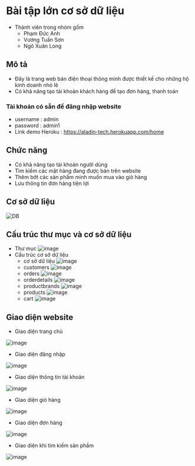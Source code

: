 # Bài tập lớn cơ sở dữ liệu 
- Thành viên trong nhóm gồm 
    + Phạm Đức Anh
    + Vương Tuấn Sơn
    + Ngô Xuân Long

## Mô tả 
- Đây là trang web bán điện thoại thông minh được thiết kế cho những hộ kinh doanh nhỏ lẻ
- Có khả năng tạo tài khoản khách hàng để tạo đơn hàng, thanh toán

### Tài khoản có sẵn để đăng nhập website
- username : admin
- password : admin1
- Link demo Heroku : https://aladin-tech.herokuapp.com/home

## Chức năng
- Có khả năng tạo tài khoản người dùng 
- Tìm kiếm các mặt hàng đang được bán trên website 
- Thêm bớt các sản phẩm mình muốn mua vào giỏ hàng
- Lưu thông tin đơn hàng tiện lợi

## Cơ sở dữ liệu
![DB](https://user-images.githubusercontent.com/63864624/83265883-534b0280-a1ec-11ea-977e-83edf61570fe.png)

## Cấu trúc thư mục và cơ sở dữ liệu
- Thư mục
![image](https://user-images.githubusercontent.com/63864624/83349774-97134880-a361-11ea-9c99-b2fe608db9ea.png)
- Cấu trúc cơ sở dữ liệu
    + cơ sở dữ liệu
    ![image](https://user-images.githubusercontent.com/63864624/83349899-55cf6880-a362-11ea-9bca-6d186f149419.png)
    + customers
    ![image](https://user-images.githubusercontent.com/63864624/83349941-a47d0280-a362-11ea-8b37-0430aa1ea5a0.png)
    + orders 
    ![image](https://user-images.githubusercontent.com/63864624/83350153-52d57780-a364-11ea-895e-7c78557d4b02.png)
    + orderdetails
    ![image](https://user-images.githubusercontent.com/63864624/83350054-81068780-a363-11ea-9f6d-424c16aa7ec0.png)
    + productbrands
    ![image](https://user-images.githubusercontent.com/63864624/83350072-a2677380-a363-11ea-8b7c-af108dde69a7.png)
    + products
    ![image](https://user-images.githubusercontent.com/63864624/83350127-17d34400-a364-11ea-9e8d-5923604d05a5.png)
    + cart 
    ![image](https://user-images.githubusercontent.com/63864624/83350141-3b968a00-a364-11ea-8f98-611f6975e355.png)
    
## Giao diện website
- Giao diện trang chủ

![image](https://user-images.githubusercontent.com/63864624/83266076-8ab9af00-a1ec-11ea-868b-5b8b39f8b539.png)

- Giao diện đăng nhập 

![image](https://user-images.githubusercontent.com/63864624/83266343-e6843800-a1ec-11ea-8419-df4828a9c771.png)

- Giao diện thông tin tài khoản

![image](https://user-images.githubusercontent.com/63864624/83266760-7629e680-a1ed-11ea-80b7-ded4ae1abdfa.png)

- Giao diện giỏ hàng

![image](https://user-images.githubusercontent.com/63864624/83266221-bd63a780-a1ec-11ea-935f-a77b7d85620c.png)

- Giao diện đơn hàng

![image](https://user-images.githubusercontent.com/63864624/83266420-01ef4300-a1ed-11ea-800f-760d3a0dc059.png)

- Giao diện khi tìm kiếm sản phẩm

![image](https://user-images.githubusercontent.com/63864624/83266906-ad989300-a1ed-11ea-8696-623809116a43.png)

